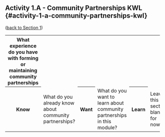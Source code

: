 ## Activity 1.A - Community Partnerships KWL {#activity-1-a-community-partnerships-kwl}

([back to Section 1](../1_introduction/section_1_activities.md))

<table class="heading-cell no-common-style"><tr colspan="2">
<th>What experience do you have with forming or maintaining community partnerships</th>
<td><br><br><br><br></td>
<tr>
<tr>
<th>Know</th>
<td>What do you already know about community partnerships? </td>
<th>Want</th>
<td>What do you want to learn about community partnerships in this module?</td>
<th>Learn</th>
<td>Leave this section blank for now.</td>
<tr>
</table>